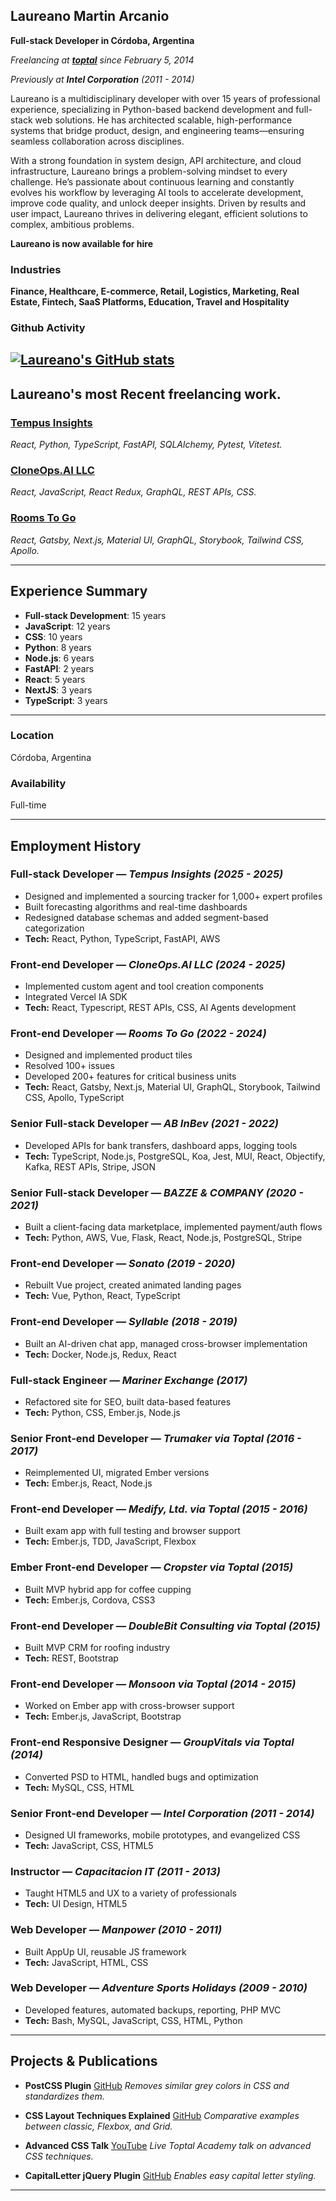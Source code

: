 ## Laureano Martin Arcanio

**Full-stack Developer in Córdoba, Argentina**

*Freelancing at **[toptal](https://www.toptal.com/resume/laureano-martin-arcanio)** since February 5, 2014*

*Previously at **Intel Corporation** (2011 - 2014)*

Laureano is a multidisciplinary developer with over 15 years of professional experience, specializing in Python-based backend development and full-stack web solutions. He has architected scalable, high-performance systems that bridge product, design, and engineering teams—ensuring seamless collaboration across disciplines.

With a strong foundation in system design, API architecture, and cloud infrastructure, Laureano brings a problem-solving mindset to every challenge. He’s passionate about continuous learning and constantly evolves his workflow by leveraging AI tools to accelerate development, improve code quality, and unlock deeper insights. Driven by results and user impact, Laureano thrives in delivering elegant, efficient solutions to complex, ambitious problems.

**Laureano is now available for hire**

### Industries

**Finance, Healthcare, E-commerce, Retail, Logistics, Marketing, Real Estate, Fintech, SaaS Platforms, Education, Travel and Hospitality**

### Github Activity

[![Laureano's GitHub stats](https://github-readme-stats.vercel.app/api?username=laureano-arcanio)](https://github.com/anuraghazra/github-readme-stats)
---

## Laureano's most Recent freelancing work.

### [Tempus Insights](https://tempusinsights.com/)

*React, Python, TypeScript, FastAPI, SQLAlchemy, Pytest, Vitetest.*

### [CloneOps.AI LLC](https://www.cloneops.ai/)

*React, JavaScript, React Redux, GraphQL, REST APIs, CSS.*

### [Rooms To Go](https://www.roomstogo.com/)

*React, Gatsby, Next.js, Material UI, GraphQL, Storybook, Tailwind CSS, Apollo.*

---

## Experience Summary

* **Full-stack Development**: 15 years
* **JavaScript**: 12 years
* **CSS**: 10 years
* **Python**: 8 years
* **Node.js**: 6 years
* **FastAPI**: 2 years
* **React**: 5 years
* **NextJS**: 3 years
* **TypeScript**: 3 years

---

### Location

Córdoba, Argentina

### Availability

Full-time

---

## Employment History

### **Full-stack Developer** — *Tempus Insights (2025 - 2025)*

* Designed and implemented a sourcing tracker for 1,000+ expert profiles
* Built forecasting algorithms and real-time dashboards
* Redesigned database schemas and added segment-based categorization
* **Tech:** React, Python, TypeScript, FastAPI, AWS

### **Front-end Developer** — *CloneOps.AI LLC (2024 - 2025)*

* Implemented custom agent and tool creation components
* Integrated Vercel IA SDK
* **Tech:** React, Typescript, REST APIs, CSS, AI Agents development

### **Front-end Developer** — *Rooms To Go (2022 - 2024)*

* Designed and implemented product tiles
* Resolved 100+ issues
* Developed 200+ features for critical business units
* **Tech:** React, Gatsby, Next.js, Material UI, GraphQL, Storybook, Tailwind CSS, Apollo, TypeScript

### **Senior Full-stack Developer** — *AB InBev (2021 - 2022)*

* Developed APIs for bank transfers, dashboard apps, logging tools
* **Tech:** TypeScript, Node.js, PostgreSQL, Koa, Jest, MUI, React, Objectify, Kafka, REST APIs, Stripe, JSON

### **Senior Full-stack Developer** — *BAZZE & COMPANY (2020 - 2021)*

* Built a client-facing data marketplace, implemented payment/auth flows
* **Tech:** Python, AWS, Vue, Flask, React, Node.js, PostgreSQL, Stripe

### **Front-end Developer** — *Sonato (2019 - 2020)*

* Rebuilt Vue project, created animated landing pages
* **Tech:** Vue, Python, React, TypeScript

### **Front-end Developer** — *Syllable (2018 - 2019)*

* Built an AI-driven chat app, managed cross-browser implementation
* **Tech:** Docker, Node.js, Redux, React

### **Full-stack Engineer** — *Mariner Exchange (2017)*

* Refactored site for SEO, built data-based features
* **Tech:** Python, CSS, Ember.js, Node.js

### **Senior Front-end Developer** — *Trumaker via Toptal (2016 - 2017)*

* Reimplemented UI, migrated Ember versions
* **Tech:** Ember.js, React, Node.js

### **Front-end Developer** — *Medify, Ltd. via Toptal (2015 - 2016)*

* Built exam app with full testing and browser support
* **Tech:** Ember.js, TDD, JavaScript, Flexbox

### **Ember Front-end Developer** — *Cropster via Toptal (2015)*

* Built MVP hybrid app for coffee cupping
* **Tech:** Ember.js, Cordova, CSS3

### **Front-end Developer** — *DoubleBit Consulting via Toptal (2015)*

* Built MVP CRM for roofing industry
* **Tech:** REST, Bootstrap

### **Front-end Developer** — *Monsoon via Toptal (2014 - 2015)*

* Worked on Ember app with cross-browser support
* **Tech:** Ember.js, JavaScript, Bootstrap

### **Front-end Responsive Designer** — *GroupVitals via Toptal (2014)*

* Converted PSD to HTML, handled bugs and optimization
* **Tech:** MySQL, CSS, HTML

### **Senior Front-end Developer** — *Intel Corporation (2011 - 2014)*

* Designed UI frameworks, mobile prototypes, and evangelized CSS
* **Tech:** JavaScript, CSS, HTML5

### **Instructor** — *Capacitacion IT (2011 - 2013)*

* Taught HTML5 and UX to a variety of professionals
* **Tech:** UI Design, HTML5

### **Web Developer** — *Manpower (2010 - 2011)*

* Built AppUp UI, reusable JS framework
* **Tech:** JavaScript, HTML, CSS

### **Web Developer** — *Adventure Sports Holidays (2009 - 2010)*

* Developed features, automated backups, reporting, PHP MVC
* **Tech:** Bash, MySQL, JavaScript, CSS, HTML, Python

---

## Projects & Publications

* **PostCSS Plugin**
  [GitHub](https://github.com/laureanoarcanio/postcss-shades-of-gray)
  *Removes similar grey colors in CSS and standardizes them.*

* **CSS Layout Techniques Explained**
  [GitHub](https://github.com/laureanoarcanio/css-layout-examples)
  *Comparative examples between classic, Flexbox, and Grid.*

* **Advanced CSS Talk**
  [YouTube](https://www.youtube.com/watch?v=vQLEq-TmOzQ&t=12s)
  *Live Toptal Academy talk on advanced CSS techniques.*

* **CapitalLetter jQuery Plugin**
  [GitHub](https://github.com/laureanoarcanio/capitalletter)
  *Enables easy capital letter styling.*

---

